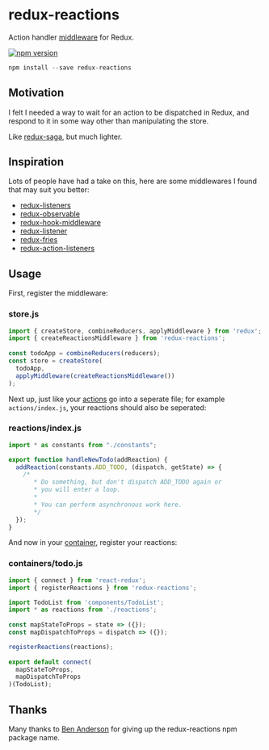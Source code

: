# redux-reactions

Action handler [middleware](https://redux.js.org/advanced/middleware) for Redux.

[![npm version](https://img.shields.io/npm/v/redux-reactions.svg?style=flat-square)](https://www.npmjs.com/package/redux-reactions)

```js
npm install --save redux-reactions
```

## Motivation

I felt I needed a way to wait for an action to be dispatched in Redux, and respond to it in some way other than manipulating the store.

Like [redux-saga](https://redux-saga.js.org/), but much lighter.

## Inspiration

Lots of people have had a take on this, here are some middlewares I found that may suit you better:

- [redux-listeners](https://github.com/Gaya/redux-listeners)
- [redux-observable](https://redux-observable.js.org/)
- [redux-hook-middleware](https://github.com/kamataryo/redux-hook-middleware)
- [redux-listener](https://github.com/kouhin/redux-listener)
- [redux-fries](https://github.com/nicolasdelfino/redux-fries)
- [redux-action-listeners](https://github.com/rhythnic/redux-action-listeners)

## Usage

First, register the middleware:

### store.js

```js
import { createStore, combineReducers, applyMiddleware } from 'redux';
import { createReactionsMiddleware } from 'redux-reactions';
​
const todoApp = combineReducers(reducers);
const store = createStore(
  todoApp,
  applyMiddleware(createReactionsMiddleware())
);
```

Next up, just like your [actions](https://redux.js.org/basics/exampletodolist#action-creators) go into a seperate file; for example `actions/index.js`, your reactions should also be seperated:

### reactions/index.js

```js
import * as constants from "./constants";

export function handleNewTodo(addReaction) {
  addReaction(constants.ADD_TODO, (dispatch, getState) => {
    /*
       * Do something, but don't dispatch ADD_TODO again or
       * you will enter a loop.
       * 
       * You can perform asynchronous work here.
       */
  });
}
```

And now in your [container](https://redux.js.org/basics/usagewithreact#implementing-container-components), register your reactions:

### containers/todo.js

```js
import { connect } from 'react-redux';
import { registerReactions } from 'redux-reactions';

import TodoList from 'components/TodoList';
import * as reactions from './reactions';
​
const mapStateToProps = state => ({});
const mapDispatchToProps = dispatch => ({});

registerReactions(reactions);
​
export default connect(
  mapStateToProps,
  mapDispatchToProps
)(TodoList);
```

## Thanks

Many thanks to [Ben Anderson](https://github.com/banderson) for giving up the redux-reactions npm package name.
